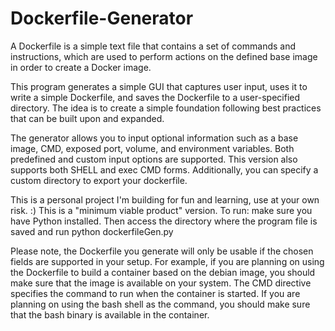 # Dockerfile-Generator
A Dockerfile is a simple text file that contains a set of commands and instructions, which are used to perform actions on the defined base image in order to create a Docker image. 

This program generates a simple GUI that captures user input, uses it to write a simple Dockerfile, and saves the Dockerfile to a user-specified directory. The idea is to create a simple foundation following best practices that can be built upon and expanded. 

The generator allows you to input optional information such as a base image, CMD, exposed port, volume, and environment variables. Both predefined and custom input options are supported. This version also supports both SHELL and exec CMD forms. Additionally, you can specify a custom directory to export your dockerfile.

This is a personal project I'm building for fun and learning, use at your own risk. :) This is a "minimum viable product" version.
To run: make sure you have Python installed. Then access the directory where the program file is saved and run python dockerfileGen.py

Please note, the Dockerfile you generate will only be usable if the chosen fields are supported in your setup. For example, if you are planning on using the Dockerfile to build a container based on the debian image, you should make sure that the image is available on your system. The CMD directive specifies the command to run when the container is started. If you are planning on using the bash shell as the command, you should make sure that the bash binary is available in the container.
